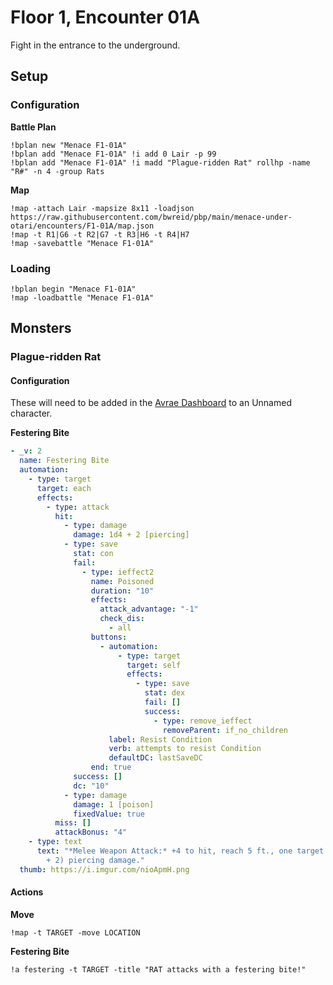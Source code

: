 # Floor 1, Encounter 01A

Fight in the entrance to the underground.

## Setup

### Configuration

**Battle Plan**

```
!bplan new "Menace F1-01A"
!bplan add "Menace F1-01A" !i add 0 Lair -p 99
!bplan add "Menace F1-01A" !i madd "Plague-ridden Rat" rollhp -name "R#" -n 4 -group Rats
```

**Map**

```
!map -attach Lair -mapsize 8x11 -loadjson https://raw.githubusercontent.com/bwreid/pbp/main/menace-under-otari/encounters/F1-01A/map.json
!map -t R1|G6 -t R2|G7 -t R3|H6 -t R4|H7
!map -savebattle "Menace F1-01A"
```

### Loading

```
!bplan begin "Menace F1-01A"
!map -loadbattle "Menace F1-01A"
```

## Monsters

### Plague-ridden Rat

#### Configuration

These will need to be added in the [Avrae Dashboard](https://avrae.io/dashboard/characters) to an Unnamed character.

**Festering Bite**

```yaml
- _v: 2
  name: Festering Bite
  automation:
    - type: target
      target: each
      effects:
        - type: attack
          hit:
            - type: damage
              damage: 1d4 + 2 [piercing]
            - type: save
              stat: con
              fail:
                - type: ieffect2
                  name: Poisoned
                  duration: "10"
                  effects:
                    attack_advantage: "-1"
                    check_dis:
                      - all
                  buttons:
                    - automation:
                        - type: target
                          target: self
                          effects:
                            - type: save
                              stat: dex
                              fail: []
                              success:
                                - type: remove_ieffect
                                  removeParent: if_no_children
                      label: Resist Condition
                      verb: attempts to resist Condition
                      defaultDC: lastSaveDC
                  end: true
              success: []
              dc: "10"
            - type: damage
              damage: 1 [poison]
              fixedValue: true
          miss: []
          attackBonus: "4"
    - type: text
      text: "*Melee Weapon Attack:* +4 to hit, reach 5 ft., one target. *Hit:* 4 (1d4
        + 2) piercing damage."
  thumb: https://i.imgur.com/nioApmH.png

```

#### Actions

**Move**

```
!map -t TARGET -move LOCATION
```

**Festering Bite**

```
!a festering -t TARGET -title "RAT attacks with a festering bite!"
```